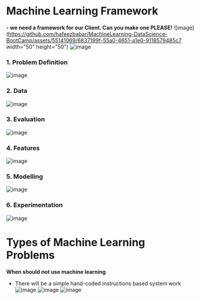 # Machine Learning Framework
  **-  we need a framework for our Client. Can you make one PLEASE!**
![image](https://github.com/hafeezbabar/MachineLearning-DataScience-BootCamp/assets/55141069/6837199f-55a0-4651-a1e0-9118579485c7 width="50" height="50")
![image](https://github.com/hafeezbabar/MachineLearning-DataScience-BootCamp/assets/55141069/6c880efc-7f36-4c9d-b4dc-f34fc9ccf096)

### 1. Problem Definition 
  ![image](https://github.com/hafeezbabar/MachineLearning-DataScience-BootCamp/assets/55141069/360d4f14-23e1-4b31-81aa-0aa6b18a9512)

### 2. Data
![image](https://github.com/hafeezbabar/MachineLearning-DataScience-BootCamp/assets/55141069/d61cc200-6ae0-46b2-9a78-2b5e30252cd8)

### 3. Evaluation
![image](https://github.com/hafeezbabar/MachineLearning-DataScience-BootCamp/assets/55141069/1e2fcbab-0d47-4e49-8d9e-257b7a61c3ab)

### 4. Features
![image](https://github.com/hafeezbabar/MachineLearning-DataScience-BootCamp/assets/55141069/bf6b49c7-dc36-4ecf-bbd7-bd3c6bc77ee2)

### 5. Modelling
![image](https://github.com/hafeezbabar/MachineLearning-DataScience-BootCamp/assets/55141069/1fd0079f-87cf-4a3e-810f-29cecece0cad)

### 6. Experimentation
![image](https://github.com/hafeezbabar/MachineLearning-DataScience-BootCamp/assets/55141069/b19af9cb-082e-4221-8d8c-dff06f0b9754)

# Types of Machine Learning Problems
**When should not use machine learning**
 - There will be a simple hand-coded instructions based system work
   ![image](https://github.com/hafeezbabar/MachineLearning-DataScience-BootCamp/assets/55141069/b844b64c-6eb7-45e7-ba1a-0a2f09215154)
![image](https://github.com/hafeezbabar/MachineLearning-DataScience-BootCamp/assets/55141069/868c8011-28a7-420c-bb73-0a5978d8f9eb)
![image](https://github.com/hafeezbabar/MachineLearning-DataScience-BootCamp/assets/55141069/750eaa34-1fcd-448e-b697-5ea7af0ea8b6)





